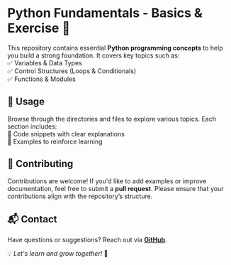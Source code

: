 # Python Fundamentals - Basics & Exercise 🐍  

This repository contains essential **Python programming concepts** to help you build a strong foundation. It covers key topics such as:  
✅ Variables & Data Types  
✅ Control Structures (Loops & Conditionals)  
✅ Functions & Modules  

## 🚀 Usage  

Browse through the directories and files to explore various topics. Each section includes:  
📌 Code snippets with clear explanations  
📌 Examples to reinforce learning  

## 🤝 Contributing  

Contributions are welcome! If you'd like to add examples or improve documentation, feel free to submit a **pull request**. Please ensure that your contributions align with the repository’s structure.  

 
## 📬 Contact  

Have questions or suggestions? Reach out via **[GitHub](https://github.com/rishee-05)**.  

💡 *Let's learn and grow together!* 🚀  
